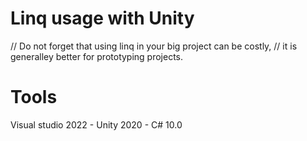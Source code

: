 # Linq usage with Unity

// Do not forget that using linq in your big project can be costly,
// it is generalley better for prototyping projects.

# Tools
Visual studio 2022 -
Unity 2020 -
C# 10.0
